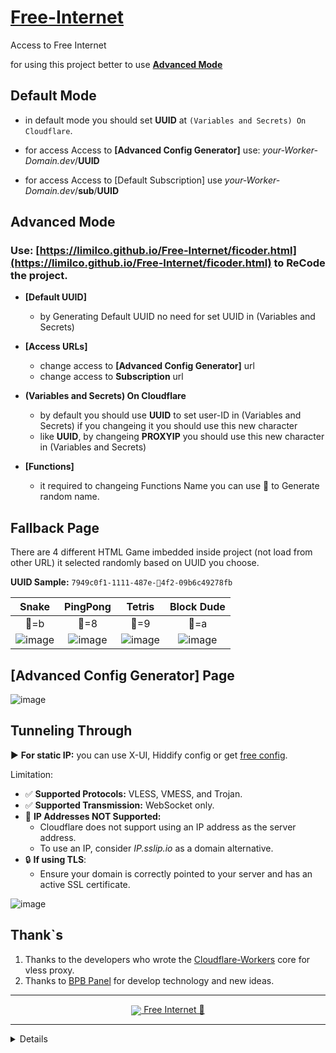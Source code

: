 # [Free-Internet](https://github.com/liMilCo/Free-Internet)
Access to Free Internet

for using this project better to use [**Advanced Mode**](#advanced-mode)

## Default Mode

* in default mode you should set **UUID** at `(Variables and Secrets) On Cloudflare`.

* for access Access to **[Advanced Config Generator]** use:    _your-Worker-Domain.dev_/**UUID**
* for access Access to [Default Subscription] use    _your-Worker-Domain.dev_/**sub**/**UUID**


## Advanced Mode

### Use: [https://limilco.github.io/Free-Internet/ficoder.html](https://limilco.github.io/Free-Internet/ficoder.html) to ReCode the project.

* **[Default UUID]**
  * by Generating Default UUID no need for set UUID in (Variables and Secrets)

* **[Access URLs]**
  * change access to **[Advanced Config Generator]** url
  * change access to **Subscription** url
 
* **(Variables and Secrets) On Cloudflare**
  * by default you should use **UUID** to set user-ID in (Variables and Secrets) if you changeing it you should use this new character
  * like **UUID**, by changeing **PROXYIP** you should use this new character in (Variables and Secrets)
 
* **[Functions]**
  * it required to changeing Functions Name you can use 🎁 to Generate random name.

## Fallback Page
There are 4 different HTML Game imbedded inside project (not load from other URL) it selected randomly based on UUID you choose.

**UUID Sample:** `7949c0f1-1111-487e-🔲4f2-09b6c49278fb`

| **Snake**   | **PingPong** | **Tetris** | **Block Dude** |
| :-------------: | :-------------: | :-------------: | :-------------: |
| 🔲=b | 🔲=8 | 🔲=9 | 🔲=a |
| ![image](https://github.com/user-attachments/assets/8472cf2e-5287-4d2f-88ca-ab5baf817896) | ![image](https://github.com/user-attachments/assets/d297fc42-6a09-455d-b8f4-6f4c4a68f7fd) | ![image](https://github.com/user-attachments/assets/d49db3df-3bb4-4364-aca0-064184b58142) | ![image](https://github.com/user-attachments/assets/5ad5ab37-9c86-40e5-a031-cb5f18464bf4) |

## [Advanced Config Generator] Page
![image](https://github.com/user-attachments/assets/a4f6d6b0-9614-4228-b0fc-0c0b4a70fbb2)

## Tunneling Through
▶️ **For static IP:** you can use X-UI, Hiddify config or get [free config](https://www.google.com/search?q=free+vless+vmess).

Limitation:
* ✅ **Supported Protocols:** VLESS, VMESS, and Trojan.
* ✅ **Supported Transmission:** WebSocket only.
* 🚫 **IP Addresses NOT Supported:**
  * Cloudflare does not support using an IP address as the server address.
  * To use an IP, consider _IP.sslip.io_ as a domain alternative.
* 🔒 **If using TLS**:
  * Ensure your domain is correctly pointed to your server and has an active SSL certificate.

![image](https://github.com/user-attachments/assets/519afb34-34e7-4979-8b21-9cc1ed2b1ebf)

## Thank`s
1. Thanks to the developers who wrote the [Cloudflare-Workers](https://github.com/topics/cloudflare-workers) core for vless proxy.
2. Thanks to [BPB Panel](https://github.com/bia-pain-bache/BPB-Worker-Panel) for develop technology and new ideas.

---

<center><a href="https://github.com/liMilCo/Free-Internet"><img src="https://github.githubassets.com/favicons/favicon.png" style="vertical-align: middle;"> Free Internet  🐉</a></center>

---

<details>
  
<!-- Google tag (gtag.js) -->
<script async src="https://www.googletagmanager.com/gtag/js?id=G-XXH7KG85RT"></script>
<script>
  window.dataLayer = window.dataLayer || [];
  function gtag(){dataLayer.push(arguments);}
  gtag('js', new Date());

  gtag('config', 'G-XXH7KG85RT');
</script>

</details> 
